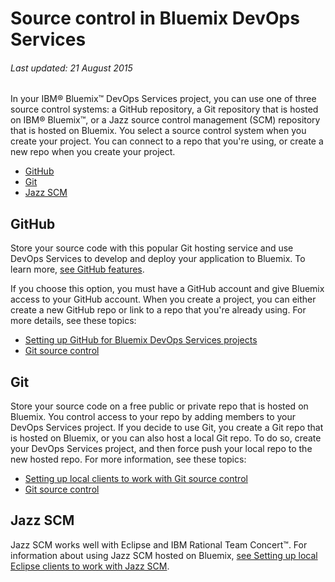 # Source control in Bluemix DevOps Services

###### Last updated: 21 August 2015

In your IBM&reg; Bluemix&trade; DevOps Services project, you can use one of three source control systems: a GitHub repository, a Git repository that is hosted on IBM&reg; Bluemix&trade;, or a Jazz source control management (SCM) repository that is hosted on Bluemix. You select a source control system when you create your project. You can connect to a repo that you're using, or create a new repo when you create your project.

* [GitHub](#github)
* [Git](#hostedgit)
* [Jazz SCM](#jazzscm)

<a name='github'></a>
## GitHub
Store your source code with this popular Git hosting service and use DevOps Services to develop and deploy your application to Bluemix. To learn more, [see GitHub features](https://github.com/features).

If you choose this option, you must have a GitHub account and give Bluemix access to your GitHub account. When you create a project, you can either create a new GitHub repo or link to a repo that you're already using. For more details, see these topics:

* [Setting up GitHub for Bluemix DevOps Services projects](/docs/githubhooks)
* [Git source control](/docs/git)


<a name='hostedgit'></a>
## Git

Store your source code on a free public or private repo that is hosted on Bluemix. You control access to your repo by adding members to your DevOps Services project. If you decide to use Git, you create a Git repo that is hosted on Bluemix, or you can also host a local Git repo. To do so, create your DevOps Services project, and then force push your local repo to the new hosted repo. For more information, see these topics:

* [Setting up local clients to work with Git source control](/docs/gitclient)
* [Git source control](/docs/git)


<a name='jazzscm'></a>
## Jazz SCM
Jazz SCM works well with Eclipse and IBM Rational Team Concert&trade;. For information about using Jazz SCM hosted on Bluemix, [see Setting up local Eclipse clients to work with Jazz SCM](/docs/jazz_scm_client).

